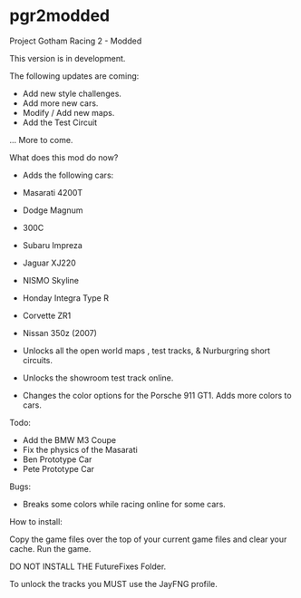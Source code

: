 # pgr2modded

Project Gotham Racing 2 - Modded 

This version is in development.

The following updates are coming:

 - Add new style challenges.
 - Add more new cars.
 - Modify / Add new maps.
 - Add the Test Circuit


... More to come.

What does this mod do now?

 - Adds the following cars:
 
 - Masarati 4200T
 - Dodge Magnum
 - 300C
 - Subaru Impreza
 - Jaguar XJ220
 - NISMO Skyline
 - Honday Integra Type R
 - Corvette ZR1
 - Nissan 350z (2007)
 
 - Unlocks all the open world maps , test tracks, & Nurburgring short circuits.
 - Unlocks the showroom test track online.
 - Changes the color options for the Porsche 911 GT1. Adds more colors to cars.


Todo:

 - Add the BMW M3 Coupe
 - Fix the physics of the Masarati
 - Ben Prototype Car
 - Pete Prototype Car

Bugs:

 - Breaks some colors while racing online for some cars.

How to install:

Copy the game files over the top of your current game files and clear your cache. Run the game.

DO NOT INSTALL THE FutureFixes Folder.

To unlock the tracks you MUST use the JayFNG profile. 
